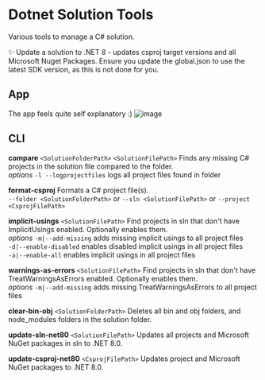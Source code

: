 # Dotnet Solution Tools

Various tools to manage a C# solution.

✨ Update a solution to .NET 8 - updates csproj target versions and all Microsoft Nuget Packages. Ensure you update the global.json to use the latest SDK version, as this is not done for you.

## App
The app feels quite self explanatory :)
![image](https://github.com/MattParkerDev/DotNetSolutionTools/assets/61717342/f2d581da-5f28-4dfd-8a33-32c58995a6bf)

## CLI

**compare** `<SolutionFolderPath>` `<SolutionFilePath>` Finds any missing C# projects in the solution file compared to the folder.   
_options_
`-l --logprojectfiles`  logs all project files found in folder

**format-csproj** Formats a C# project file(s).  
`--folder <SolutionFolderPath>` or
`--sln <SolutionFilePath>` or
`--project <CsprojFilePath>`

**implicit-usings** `<SolutionFilePath>` Find projects in sln that don't have ImplicitUsings enabled. Optionally enables them.  
_options_
`-m|--add-missing` adds missing implicit usings to all project files  
`-d|--enable-disabled` enables disabled implicit usings in all project files  
`-a|--enable-all` enables implicit usings in all project files

**warnings-as-errors** `<SolutionFilePath>` Find projects in sln that don't have TreatWarningsAsErrors enabled. Optionally enables them.  
_options_
`-m|--add-missing` adds missing TreatWarningsAsErrors to all project files

**clear-bin-obj** `<SolutionFolderPath>` Deletes all bin and obj folders, and node_modules folders in the solution folder.   

**update-sln-net80** `<SolutionFilePath>` Updates all projects and Microsoft NuGet packages in sln to .NET 8.0.

**update-csproj-net80** `<CsprojFilePath>` Updates project and Microsoft NuGet packages to .NET 8.0.  
